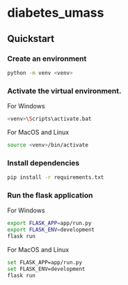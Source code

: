 # diabetes_umass

## Quickstart

### Create an environment

```bash
python -m venv <venv>
```

### Activate the virtual environment.

For Windows
```bash
<venv>\Scripts\activate.bat
```

For MacOS and Linux
```bash
source <venv>/bin/activate
```

### Install dependencies

```bash
pip install -r requirements.txt
```

### Run the flask application
For Windows
```bash
export FLASK_APP=app/run.py
export FLASK_ENV=development
flask run
```

For MacOS and Linux
```bash
set FLASK_APP=app/run.py
set FLASK_ENV=development
flask run
```
